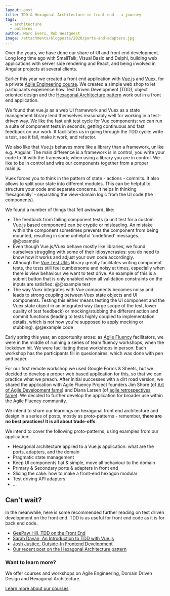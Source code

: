 ```yaml
---
layout: post
title: TDD & Hexagonal Architecture in front end - a journey
tags:
  - architecture
  - patterns
author: Marc Evers, Rob Westgeest
image: /attachments/blogposts/2020/ports-and-adapters.jpg
---
```


Over the years, we have done our share of UI and front end development. Long long time ago with SmallTalk, Visual Basic and Delphi, building web applications with server side rendering and React, and being involved in Angular projects at several clients.

Earlier this year we created a front end application with [Vue.js](https://vuejs.org/) and [Vuex](https://vuex.vuejs.org/), for a private [Agile Engineering course](/training/agile-engineering). We created a simple web shop to let participants experience how Test Driven Development (TDD), object oriented design and the [Hexagonal Architecture pattern](/2020/08/20/hexagonal-architecture.html) work out in a front end application.

We found that vue.js as a web UI framework and Vuex as a state management library lend themselves reasonably well for working in a test-driven way. We like the fast unit test cycle for Vue components: we can run a suite of component tests in seconds, getting continuous and fast feedback on our work. It facilitates us in going through the TDD cycle: write a test, see it fail, make it work, and refactor.

We also like that Vue.js behaves more like a library than a framework, unlike e.g. Angular. The main difference is a framework is in control, you write your code to fit with the framework; when using a library you are in control. We like to be in control and wire our components together from a proper main.js.

Vuex forces you to think in the pattern of state - actions - commits. It also allows to split your state into different modules. This can be helpful to structure your code and separate concerns. It helps in thinking ‘hexagonally’ - separating the view-domain logic from the UI code (the components).

We found a number of things that felt awkward, like:
- The feedback from failing component tests (a unit test for a custom Vue.js based component) can be cryptic or misleading. An mistake within the component sometimes prevents the component from being mounted, resulting in some unhelpful 'undefined' messages.
@@example
- Even though Vue.js/Vuex behave mostly like libraries, we found ourselves struggling with some of their idiosyncrasies: you do need to know how it works and adjust your own code accordingly.
- Although the [Vue Test Utils](https://vue-test-utils.vuejs.org/) library greatly facilitates writing component tests, the tests still feel cumbersome and noisy at times, especially when there is view behaviour we want to test drive. An example of this is a submit button that is only enabled when all validation constraints on the inputs are satisfied:
@@example test
- The way Vuex integrates with Vue components becomes noisy and leads to strong coupling between Vuex state objects and UI components. Testing this either means testing the UI component and the Vuex state object in an integrated way (large scope of the test, lower quality of test feedback) or mocking/stubbing the different action and commit functions (leading to tests highly coupled to implementation details, which is not how you're supposed to apply mocking or stubbing).
@@example code

Early spring this year, an opportunity arose: as [Agile Fluency](https://www.agilefluency.org/) facilitators, we were in the middle of running a series of team fluency workshops, when the lockdown hit. We were facilitating these workshops in person. Each workshop has the participants fill in quesionaires, which was done with pen and paper.

For our first remote workshop we used Google Forms & Sheets, but we decided to develop a proper web based application for this, so that we can practice what we preach. After initial successes with a dirt road version, we shared the application with Agile Fluency Project founders Jim Shore (of [Art of Agile Development fame](https://www.jamesshore.com/v2/projects/lunch-and-learn/art-of-agile-development)) and Diana Larsen (of [agile retrospectives fame](https://pragprog.com/titles/dlret/agile-retrospectives/)). We decided to further develop the application for broader use within the Agile Fluency community.

We intend to share our learnings on hexagonal front end architecture and design in a series of posts, mostly as proto-patterns - remember, **there are no best practices! It is all about trade-offs**.

We intend to cover the following proto-patterns, using examples from our application:
- Hexagonal architecture applied to a Vue.js application: what are the ports, adapters, and the domain
- Pragmatic state management
- Keep UI components flat & simple, move all behaviour to the domain
- Primary & Secondary ports & adapters in front end
- Slicing the cake: how to make a front-end hexagon modular
- Test driving API adapters
- ...

## Can't wait?

In the meanwhile, here is some recommended further reading on test driven development on the front end. TDD is as useful for front end code as it is for back end code.
- [GeePaw Hill, TDD on the Front End](https://www.geepawhill.org/2020/03/11/tdd-on-the-front-end/)
- [Sarah Dayan, An Introduction to TDD with Vue.js](https://noti.st/sarahdayan/4PecIH/an-introduction-to-tdd-with-vue-js)
- [Josh Justice, Outside-In Frontend Development ](https://outsidein.dev/)
- [Our recent post on the Hexagonal Architecture pattern](/2020/08/20/hexagonal-architecture.html)

<aside>
  <h3>Want to learn more?</h3>
  <p>We offer courses and workshops on Agile Engineering, Domain Driven Design and Hexagonal Architecture. </p>
  <p><div>
    <a href="/training">Learn more about our courses</a>
  </div></p>
</aside>

